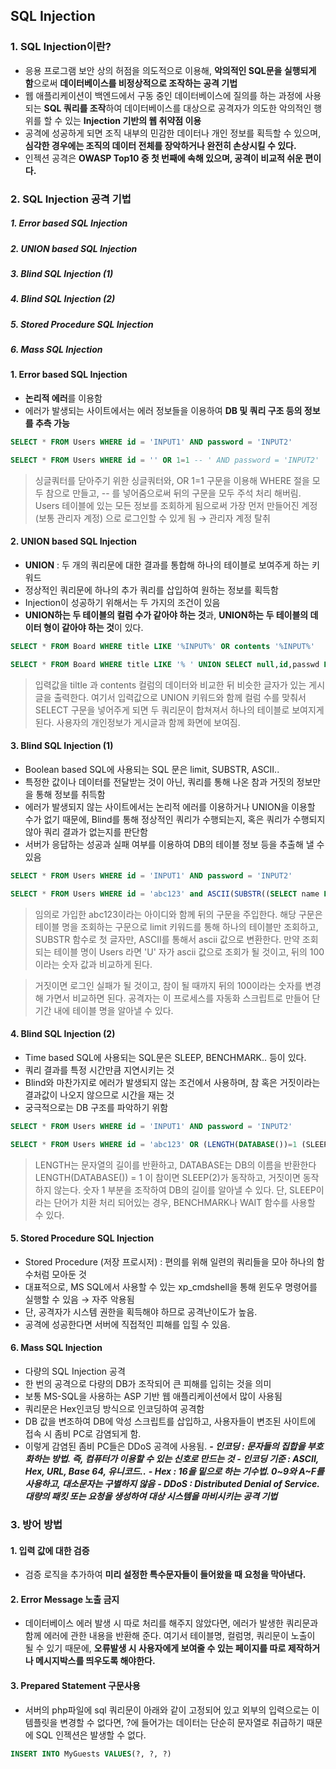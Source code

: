 ## SQL Injection
### 1. SQL Injection이란?
- 응용 프로그램 보안 상의 허점을 의도적으로 이용해, **악의적인 SQL문을 실행되게 함**으로써 **데이터베이스를 비정상적으로 조작하는 공격 기법**
- 웹 애플리케이션이 백엔드에서 구동 중인 데이터베이스에 질의를 하는 과정에 사용되는 **SQL 쿼리를 조작**하여 데이터베이스를 대상으로 공격자가 의도한 악의적인 행위를 할 수 있는 **Injection 기반의 웹 취약점 이용**
- 공격에 성공하게 되면 조직 내부의 민감한 데이터나 개인 정보를 획득할 수 있으며, **심각한 경우에는 조직의 데이터 전체를 장악하거나 완전히 손상시킬 수 있다.**
- 인젝션 공격은 **OWASP Top10 중 첫 번째에 속해 있으며, 공격이 비교적 쉬운 편이다.**


### 2. SQL Injection 공격 기법
##### 1. Error based SQL Injection
##### 2. UNION based SQL Injection
##### 3. Blind SQL Injection (1)
##### 4. Blind SQL Injection (2)
##### 5. Stored Procedure SQL Injection
##### 6. Mass SQL Injection

#### 1. Error based SQL Injection
- **논리적 에러**를 이용함
- 에러가 발생되는 사이트에서는 에러 정보들을 이용하여 **DB 및 쿼리 구조 등의 정보를 추측 가능**

```sql
SELECT * FROM Users WHERE id = 'INPUT1' AND password = 'INPUT2'

SELECT * FROM Users WHERE id = '' OR 1=1 -- ' AND password = 'INPUT2'
```
> 싱글쿼터를 닫아주기 위한 싱글쿼터와, OR 1=1 구문을 이용해 WHERE 절을 모두 참으로 만들고, -- 를 넣어줌으로써 뒤의 구문을 모두 주석 처리 해버림. Users 테이블에 있는 모든 정보를 조회하게 됨으로써 가장 먼저 만들어진 계정 (보통 관리자 계정) 으로 로그인할 수 있게 됨 → 관리자 계정 탈취

#### 2. UNION based SQL Injection
- **UNION** : 두 개의 쿼리문에 대한 결과를 통합해 하나의 테이블로 보여주게 하는 키워드
- 정상적인 쿼리문에 하나의 추가 쿼리를 삽입하여 원하는 정보를 획득함
- Injection이 성공하기 위해서는 두 가지의 조건이 있음
- **UNION하는 두 테이블의 컬럼 수가 같아야 하는 것**과, **UNION하는 두 테이블의 데이터 형이 같아야 하는 것**이 있다.

```sql
SELECT * FROM Board WHERE title LIKE '%INPUT%' OR contents '%INPUT%'

SELECT * FROM Board WHERE title LIKE '% ' UNION SELECT null,id,passwd FROM Users -- INPUT%' OR contents '%INPUT%'
```

> 입력값을 tiltle 과 contents 컬럼의 데이터와 비교한 뒤 비슷한 글자가 있는 게시글을 출력한다. 여기서 입력값으로 UNION 키워드와 함께 컬럼 수를 맞춰서 SELECT 구문을 넣어주게 되면 두 쿼리문이 합쳐져서 하나의 테이블로 보여지게 된다. 사용자의 개인정보가 게시글과 함께 화면에 보여짐.

#### 3. Blind SQL Injection (1)
- Boolean based SQL에 사용되는 SQL 문은 limit, SUBSTR, ASCII..
- 특정한 값이나 데이터를 전달받는 것이 아닌, 쿼리를 통해 나온 참과 거짓의 정보만을 통해 정보를 취득함
- 에러가 발생되지 않는 사이트에서는 논리적 에러를 이용하거나 UNION을 이용할 수가 없기 때문에, Blind를 통해 정상적인 쿼리가 수행되는지, 혹은 쿼리가 수행되지 않아 쿼리 결과가 없는지를 판단함
- 서버가 응답하는 성공과 실패 여부를 이용하여 DB의 테이블 정보 등을 추출해 낼 수 있음


```sql
SELECT * FROM Users WHERE id = 'INPUT1' AND password = 'INPUT2'

SELECT * FROM Users WHERE id = 'abc123' and ASCII(SUBSTR((SELECT name FROM information_schema.tables WHERE table_type='base table' limit 0,1),1,1)) > 100 (로그인이 될 때까지 시도) -- INPUT1' AND password = 'INPUT2'
```

> 임의로 가입한 abc123이라는 아이디와 함께 뒤의 구문을 주입한다. 해당 구문은 테이블 명을 조회하는 구문으로 limit 키워드를 통해 하나의 테이블만 조회하고, SUBSTR 함수로 첫 글자만, ASCII를 통해서 ascii 값으로 변환한다. 만약 조회되는 테이블 명이 Users 라면 'U' 자가 ascii 값으로 조회가 될 것이고, 뒤의 100이라는 숫자 값과 비교하게 된다.

> 거짓이면 로그인 실패가 될 것이고, 참이 될 때까지 뒤의 100이라는 숫자를 변경해 가면서 비교하면 된다. 공격자는 이 프로세스를 자동화 스크립트로 만들어 단기간 내에 테이블 명을 알아낼 수 있다.

#### 4. Blind SQL Injection (2)
- Time based SQL에 사용되는 SQL문은  SLEEP, BENCHMARK.. 등이 있다.
- 쿼리 결과를 특정 시간만큼 지연시키는 것
- Blind와 마찬가지로 에러가 발생되지 않는 조건에서 사용하며, 참 혹은 거짓이라는 결과값이 나오지 않으므로 시간을 재는 것
- 궁극적으로는 DB 구조를 파악하기 위함

```sql
SELECT * FROM Users WHERE id = 'INPUT1' AND password = 'INPUT2'

SELECT * FROM Users WHERE id = 'abc123' OR (LENGTH(DATABASE())=1 (SLEEP 할 때까지 시도) AND SLEEP(2)) -- INPUT1' AND password = 'INPUT2'
```

> LENGTH는 문자열의 길이를 반환하고, DATABASE는 DB의 이름을 반환한다 LENGTH(DATABASE()) = 1 이 참이면 SLEEP(2)가 동작하고, 거짓이면 동작하지 않는다. 숫자 1 부분을 조작하여 DB의 길이를 알아낼 수 있다. 단, SLEEP이라는 단어가 치환 처리 되어있는 경우, BENCHMARK나 WAIT 함수를 사용할 수 있다.

#### 5. Stored Procedure SQL Injection
- Stored Procedure (저장 프로시저) : 편의를 위해 일련의 쿼리들을 모아 하나의 함수처럼 모아둔 것
- 대표적으로, MS SQL에서 사용할 수 있는 xp_cmdshell을 통해 윈도우 명령어를 실행할 수 있음 → 자주 악용됨
- 단, 공격자가 시스템 권한을 획득해야 하므로 공격난이도가 높음.
- 공격에 성공한다면 서버에 직접적인 피해를 입힐 수 있음.

#### 6. Mass SQL Injection
- 다량의 SQL Injection 공격
- 한 번의 공격으로 다량의 DB가 조작되어 큰 피해를 입히는 것을 의미
- 보통 MS-SQL을 사용하는 ASP 기반 웹 애플리케이션에서 많이 사용됨
- 쿼리문은 Hex인코딩 방식으로 인코딩하여 공격함
- DB 값을 변조하여 DB에 악성 스크립트를 삽입하고, 사용자들이 변조된 사이트에 접속 시 좀비 PC로 감염되게 함.
- 이렇게 감염된 좀비 PC들은 DDoS 공격에 사용됨.
***- 인코딩 : 문자들의 집합을 부호화하는 방법. 즉, 컴퓨터가 이용할 수 있는 신호로 만드는 것***
***- 인코딩 기준 : ASCII, Hex, URL, Base 64, 유니코드..***
***- Hex : 16을 밑으로 하는 기수법. 0~9와 A~F를 사용하고, 대소문자는 구별하지 않음***
***- DDoS : Distributed Denial of Service. 대량의 패킷 또는 요청을 생성하여 대상 시스템을 마비시키는 공격 기법***

### 3. 방어 방법
#### 1. 입력 값에 대한 검증
- 검증 로직을 추가하여 **미리 설정한 특수문자들이 들어왔을 때 요청을 막아낸다.**

#### 2. Error Message 노출 금지
- 데이터베이스 에러 발생 시 따로 처리를 해주지 않았다면, 에러가 발생한 쿼리문과 함께 에러에 관한 내용을 반환해 준다. 여기서 테이블명, 컬럼명, 쿼리문이 노출이 될 수 있기 때문에, **오류발생 시 사용자에게 보여줄 수 있는 페이지를 따로 제작하거나 메시지박스를 띄우도록 해야한다.**

#### 3. Prepared Statement 구문사용
- 서버의 php파일에 sql 쿼리문이 아래와 같이 고정되어 있고 외부의 입력으로는 이 템플릿을 변경할 수 없다면, ?에 들어가는 데이터는 단순히 문자열로 취급하기 때문에 SQL 인젝션은 발생할 수 없다.

```sql
INSERT INTO MyGuests VALUES(?, ?, ?)
```